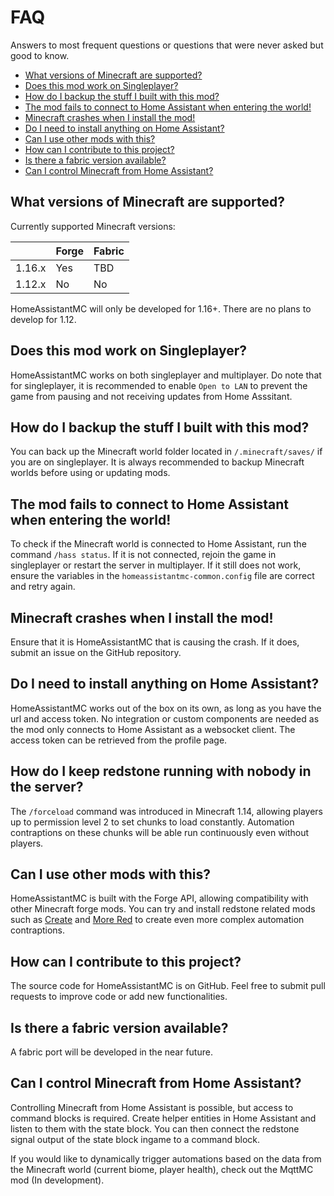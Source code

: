# FAQ

Answers to most frequent questions or questions that were never asked but good to know.

- [What versions of Minecraft are supported?](##does-this-mod-work-on-singleplayer)
- [Does this mod work on Singleplayer?](#does-this-mod-work-on-singleplayer)
- [How do I backup the stuff I built with this mod?](#how-do-i-backup-the-stuff-i-built-with-this-mod)
- [The mod fails to connect to Home Assistant when entering the world!](#the-mod-fails-to-connect-to-home-assistant-when-entering-the-world)
- [Minecraft crashes when I install the mod!](#minecraft-crashes-when-i-install-the-mod)
- [Do I need to install anything on Home Assistant?](#do-i-need-to-install-anything-on-home-assistant)
- [Can I use other mods with this?](#can-i-use-other-mods-with-this)
- [How can I contribute to this project?](#how-can-i-contribute-to-this-project)
- [Is there a fabric version available?](#is-there-a-fabric-version-available)
- [Can I control Minecraft from Home Assistant?](#can-i-control-minecraft-from-home-assistant)

## What versions of Minecraft are supported?

Currently supported Minecraft versions:

|        | Forge | Fabric |
|--------|-------|--------|
| 1.16.x | Yes   | TBD    |
| 1.12.x | No    | No     |

HomeAssistantMC will only be developed for 1.16+. There are no plans to develop for 1.12.

## Does this mod work on Singleplayer?

HomeAssistantMC works on both singleplayer and multiplayer. Do note that for singleplayer, it is recommended to enable `Open to LAN` to prevent the game from pausing and not receiving updates from Home Asssitant.

## How do I backup the stuff I built with this mod?

You can back up the Minecraft world folder located in `/.minecraft/saves/` if you are on singleplayer. It is always recommended to backup Minecraft worlds before using or updating mods.

## The mod fails to connect to Home Assistant when entering the world!

To check if the Minecraft world is connected to Home Assistant, run the command `/hass status`. If it is not connected, rejoin the game in singleplayer or restart the server in multiplayer. If it still does not work, ensure the variables in the `homeassistantmc-common.config` file are correct and retry again.

## Minecraft crashes when I install the mod!

Ensure that it is HomeAssistantMC that is causing the crash. If it does, submit an issue on the GitHub repository.

## Do I need to install anything on Home Assistant?

HomeAssistantMC works out of the box on its own, as long as you have the url and access token. No integration or custom components are needed as the mod only connects to Home Assistant as a websocket client. The access token can be retrieved from the profile page.

## How do I keep redstone running with nobody in the server?

The `/forceload` command was introduced in Minecraft 1.14, allowing players up to permission level 2 to set chunks to load constantly. Automation contraptions on these chunks will be able run continuously even without players.

## Can I use other mods with this?

HomeAssistantMC is built with the Forge API, allowing compatibility with other Minecraft forge mods. You can try and install redstone related mods such as [Create](https://www.curseforge.com/minecraft/mc-mods/create) and [More Red](https://www.curseforge.com/minecraft/mc-mods/more-red) to create even more complex automation contraptions.

## How can I contribute to this project?

The source code for HomeAssistantMC is on GitHub. Feel free to submit pull requests to improve code or add new functionalities. 

## Is there a fabric version available?

A fabric port will be developed in the near future. 

## Can I control Minecraft from Home Assistant?

Controlling Minecraft from Home Assistant is possible, but access to command blocks is required. Create helper entities in Home Assistant and listen to them with the state block. You can then connect the redstone signal output of the state block ingame to a command block. 

If you would like to dynamically trigger automations based on the data from the Minecraft world (current biome, player health), check out the MqttMC mod (In development). 